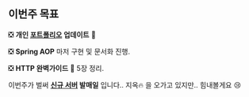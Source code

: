 ## 이번주 목표

:negative_squared_cross_mark: **개인 [포트폴리오](https://huisam.github.io/devportfolio/) 업데이트** :pencil:  ​

:negative_squared_cross_mark: **Spring AOP** 마저 구현 및 문서화 진행. 

:negative_squared_cross_mark: **HTTP 완벽가이드** :blue_book: 5장 정리. 

이번주가 벌써 **[신규 서버](https://www.samsung.com/sec/apps/samsung-notes/) 발매일** 입니다.. 지옥:fire: 을 오가고 있지만.. 힘내볼게요 :cry:  


